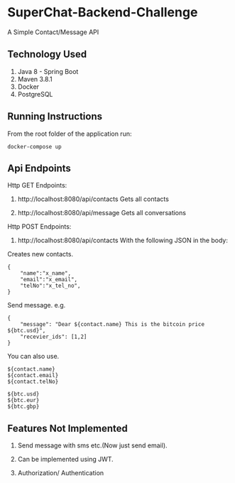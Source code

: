 # SuperChat-Backend-Challenge

A Simple Contact/Message API



## Technology Used
1. Java 8 - Spring Boot
2. Maven 3.8.1
3. Docker
4. PostgreSQL

## Running Instructions

 From the root folder of the application run:
``` 
docker-compose up
``` 


## Api Endpoints

Http GET Endpoints:
1. http://localhost:8080/api/contacts
Gets all contacts


2. http://localhost:8080/api/message
Gets all conversations



Http POST Endpoints:
1. http://localhost:8080/api/contacts
With the following JSON in the body:

Creates new contacts.
``` 
{
	"name":"x_name",
	"email":"x_email",
	"telNo":"x_tel_no",
}
``` 
Send message.
e.g.
``` 
{
    "message": "Dear ${contact.name} This is the bitcoin price ${btc.usd}",
    "recevier_ids": [1,2]
}
``` 

You can also use.
``` 
${contact.name}
${contact.email}
${contact.telNo}

${btc.usd}
${btc.eur}
${btc.gbp}
``` 
## Features Not Implemented
1. Send message with sms etc.(Now just send email).

2. Can be implemented using JWT.
 
3. Authorization/ Authentication


